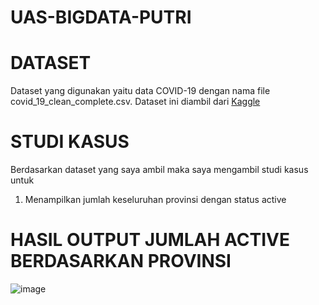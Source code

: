 # UAS-BIGDATA-PUTRI
# DATASET

Dataset yang digunakan yaitu data COVID-19 dengan nama file covid_19_clean_complete.csv. Dataset ini diambil dari [Kaggle](https://www.kaggle.com/datasets/imdevskp/corona-virus-report)

# STUDI KASUS

Berdasarkan dataset yang saya ambil maka saya mengambil studi kasus untuk 

1. Menampilkan jumlah keseluruhan provinsi dengan status active

# HASIL OUTPUT JUMLAH ACTIVE BERDASARKAN PROVINSI

![image](https://user-images.githubusercontent.com/76142829/176446864-d46ee560-4ae4-4ef6-a104-0694a9eb032f.png)

